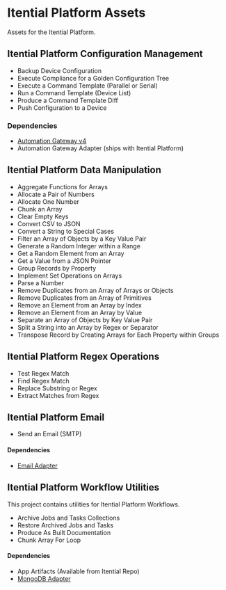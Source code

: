 # Itential Platform Assets
Assets for the Itential Platform.

## Itential Platform Configuration Management
- Backup Device Configuration
- Execute Compliance for a Golden Configuration Tree
- Execute a Command Template (Parallel or Serial)
- Run a Command Template (Device List)
- Produce a Command Template Diff
- Push Configuration to a Device

### Dependencies
- [Automation Gateway v4](https://www.itential.com/automation-gateway/)
- Automation Gateway Adapter (ships with Itential Platform)


## Itential Platform Data Manipulation
- Aggregate Functions for Arrays
- Allocate a Pair of Numbers
- Allocate One Number
- Chunk an Array
- Clear Empty Keys
- Convert CSV to JSON
- Convert a String to Special Cases
- Filter an Array of Objects by a Key Value Pair
- Generate a Random Integer within a Range
- Get a Random Element from an Array
- Get a Value from a JSON Pointer
- Group Records by Property
- Implement Set Operations on Arrays
- Parse a Number
- Remove Duplicates from an Array of Arrays or Objects
- Remove Duplicates from an Array of Primitives
- Remove an Element from an Array by Index
- Remove an Element from an Array by Value
- Separate an Array of Objects by Key Value Pair
- Split a String into an Array by Regex or Separator
- Transpose Record by Creating Arrays for Each Property within Groups

## Itential Platform Regex Operations
- Test Regex Match
- Find Regex Match
- Replace Substring or Regex
- Extract Matches from Regex


## Itential Platform Email
- Send an Email (SMTP)

#### Dependencies
- [Email Adapter](https://gitlab.com/itentialopensource/adapters/adapter-email)


## Itential Platform Workflow Utilities
This project contains utilities for Itential Platform Workflows.
- Archive Jobs and Tasks Collections
- Restore Archived Jobs and Tasks
- Produce As Built Documentation
- Chunk Array For Loop

#### Dependencies
- App Artifacts (Available from Itential Repo)
- [MongoDB Adapter](https://gitlab.com/itentialopensource/adapters/adapter-db_mongo)